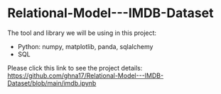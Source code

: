# Relational-Model---IMDB-Dataset
The tool and library we will be using in this project:
- Python: numpy, matplotlib, panda, sqlalchemy
- SQL

Please click this link to see the project details: https://github.com/ghna17/Relational-Model---IMDB-Dataset/blob/main/imdb.ipynb

